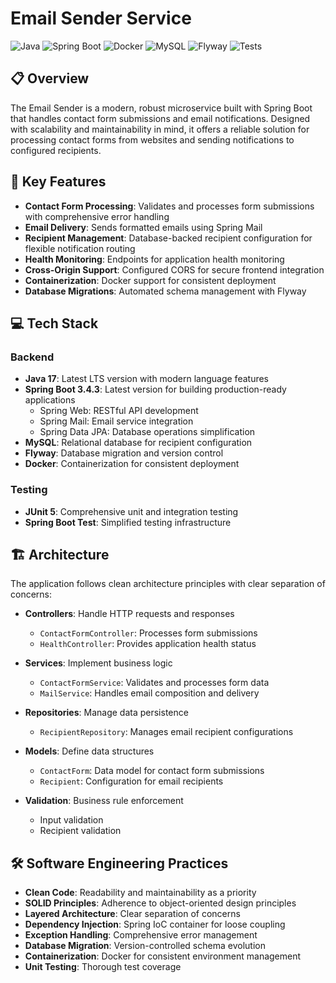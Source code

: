 # Email Sender Service

![Java](https://img.shields.io/badge/Java-17-orange)
![Spring Boot](https://img.shields.io/badge/Spring%20Boot-3.4.3-brightgreen)
![Docker](https://img.shields.io/badge/Docker-Ready-blue)
![MySQL](https://img.shields.io/badge/MySQL-8-blue)
![Flyway](https://img.shields.io/badge/Flyway-11.8.0-red)
![Tests](https://img.shields.io/badge/Tests-JUnit5-green)

## 📋 Overview

The Email Sender is a modern, robust microservice built with Spring Boot that handles contact form submissions and email notifications. Designed with scalability and maintainability in mind, it offers a reliable solution for processing contact forms from websites and sending notifications to configured recipients.

## 🚀 Key Features

- **Contact Form Processing**: Validates and processes form submissions with comprehensive error handling
- **Email Delivery**: Sends formatted emails using Spring Mail
- **Recipient Management**: Database-backed recipient configuration for flexible notification routing
- **Health Monitoring**: Endpoints for application health monitoring
- **Cross-Origin Support**: Configured CORS for secure frontend integration
- **Containerization**: Docker support for consistent deployment
- **Database Migrations**: Automated schema management with Flyway

## 💻 Tech Stack

### Backend
- **Java 17**: Latest LTS version with modern language features
- **Spring Boot 3.4.3**: Latest version for building production-ready applications
    - Spring Web: RESTful API development
    - Spring Mail: Email service integration
    - Spring Data JPA: Database operations simplification
- **MySQL**: Relational database for recipient configuration
- **Flyway**: Database migration and version control
- **Docker**: Containerization for consistent deployment

### Testing
- **JUnit 5**: Comprehensive unit and integration testing
- **Spring Boot Test**: Simplified testing infrastructure

## 🏗️ Architecture

The application follows clean architecture principles with clear separation of concerns:

- **Controllers**: Handle HTTP requests and responses
    - `ContactFormController`: Processes form submissions
    - `HealthController`: Provides application health status

- **Services**: Implement business logic
    - `ContactFormService`: Validates and processes form data
    - `MailService`: Handles email composition and delivery

- **Repositories**: Manage data persistence
    - `RecipientRepository`: Manages email recipient configurations

- **Models**: Define data structures
    - `ContactForm`: Data model for contact form submissions
    - `Recipient`: Configuration for email recipients

- **Validation**: Business rule enforcement
    - Input validation
    - Recipient validation

## 🛠️ Software Engineering Practices

- **Clean Code**: Readability and maintainability as a priority
- **SOLID Principles**: Adherence to object-oriented design principles
- **Layered Architecture**: Clear separation of concerns
- **Dependency Injection**: Spring IoC container for loose coupling
- **Exception Handling**: Comprehensive error management
- **Database Migration**: Version-controlled schema evolution
- **Containerization**: Docker for consistent environment management
- **Unit Testing**: Thorough test coverage